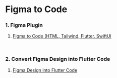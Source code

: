# Figma to Code

### 1. Figma Plugin
1. [Figma to Code (HTML, Tailwind, Flutter, SwiftUI](https://www.figma.com/community/plugin/842128343887142055)

<br>

### 2. Convert Figma Design into Flutter Code
1. [Figma Design into Flutter Code](https://www.youtube.com/watch?v=t7lUSiddFd4)
   
<br>

